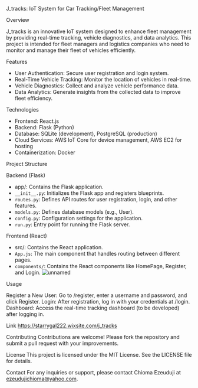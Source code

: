  J_tracks: IoT System for Car Tracking/Fleet Management

 Overview

J_tracks is an innovative IoT system designed to enhance fleet management by providing real-time tracking, vehicle diagnostics, and data analytics. This project is intended for fleet managers and logistics companies who need to monitor and manage their fleet of vehicles efficiently.

Features

- User Authentication: Secure user registration and login system.
- Real-Time Vehicle Tracking: Monitor the location of vehicles in real-time.
- Vehicle Diagnostics: Collect and analyze vehicle performance data.
- Data Analytics: Generate insights from the collected data to improve fleet efficiency.

 Technologies

- Frontend: React.js
- Backend: Flask (Python)
- Database: SQLite (development), PostgreSQL (production)
- Cloud Services: AWS IoT Core for device management, AWS EC2 for hosting
- Containerization: Docker

Project Structure

 Backend (Flask)
 - app/: Contains the Flask application.
  - `__init__.py`: Initializes the Flask app and registers blueprints.
  - `routes.py`: Defines API routes for user registration, login, and other features.
  - `models.py`: Defines database models (e.g., User).
  - `config.py`: Configuration settings for the application.
  - `run.py`: Entry point for running the Flask server.

 Frontend (React)
  - src/: Contains the React application.
  - `App.js`: The main component that handles routing between different pages.
  - `components/`: Contains the React components like HomePage, Register, and Login.
![unnamed](https://github.com/user-attachments/assets/41d76e79-06b9-4f84-b449-22773b73eed7)



Usage

Register a New User: Go to /register, enter a username and password, and click Register.
Login: After registration, log in with your credentials at /login.
Dashboard: Access the real-time tracking dashboard (to be developed) after logging in.

Link 
https://starrygal222.wixsite.com/j_tracks 

Contributing
Contributions are welcome! Please fork the repository and submit a pull request with your improvements.

License
This project is licensed under the MIT License. See the LICENSE file for details.

Contact
For any inquiries or support, please contact Chioma Ezeuduji at ezeudujichioma@yahoo.com.

